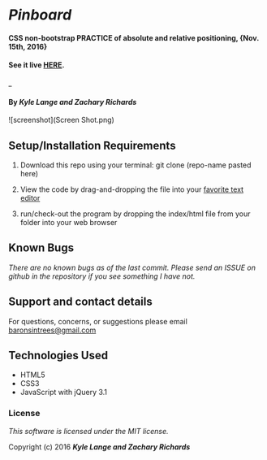 # _Pinboard_

#### CSS non-bootstrap PRACTICE of absolute and relative positioning, {Nov. 15th, 2016}

#### See it live [HERE](https://kylelange.github.io/pinboard/).
_

#### By _**Kyle Lange and Zachary Richards**_

![screenshot](Screen Shot.png)

## Setup/Installation Requirements

1. Download this repo using your terminal: git clone (repo-name pasted here)

2. View the code by drag-and-dropping the file into your [favorite text editor](https://atom.io)

3. run/check-out the program by dropping the index/html file from your folder into your web browser

## Known Bugs

_There are no known bugs as of the last commit. Please send an ISSUE on github in the repository if you see something I have not._

## Support and contact details

For questions, concerns, or suggestions please email baronsintrees@gmail.com 

## Technologies Used

* HTML5
* CSS3
* JavaScript with jQuery 3.1

### License

*This software is licensed under the MIT license.*

Copyright (c) 2016 **_Kyle Lange and Zachary Richards_**
